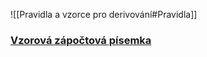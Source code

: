 ![[Pravidla a vzorce pro derivování#Pravidla]]

### [Vzorová zápočtová písemka](https://math.fce.vutbr.cz/~schlesi/BA001/vzorova1.pdf)

